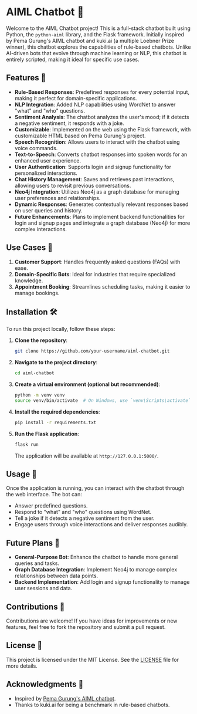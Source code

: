 # AIML Chatbot 🚀

Welcome to the AIML Chatbot project! This is a full-stack chatbot built using Python, the `python-aiml` library, and the Flask framework. Initially inspired by Pema Gurung's AIML chatbot and kuki.ai (a multiple Loebner Prize winner), this chatbot explores the capabilities of rule-based chatbots. Unlike AI-driven bots that evolve through machine learning or NLP, this chatbot is entirely scripted, making it ideal for specific use cases.

## Features 🌟

- **Rule-Based Responses**: Predefined responses for every potential input, making it perfect for domain-specific applications.
- **NLP Integration**: Added NLP capabilities using WordNet to answer "what" and "who" questions.
- **Sentiment Analysis**: The chatbot analyzes the user's mood; if it detects a negative sentiment, it responds with a joke.
- **Customizable**: Implemented on the web using the Flask framework, with customizable HTML based on Pema Gurung's project.
- **Speech Recognition**: Allows users to interact with the chatbot using voice commands.
- **Text-to-Speech**: Converts chatbot responses into spoken words for an enhanced user experience.
- **User Authentication**: Supports login and signup functionality for personalized interactions.
- **Chat History Management**: Saves and retrieves past interactions, allowing users to revisit previous conversations.
- **Neo4j Integration**: Utilizes Neo4j as a graph database for managing user preferences and relationships.
- **Dynamic Responses**: Generates contextually relevant responses based on user queries and history.
- **Future Enhancements**: Plans to implement backend functionalities for login and signup pages and integrate a graph database (Neo4j) for more complex interactions.

## Use Cases 🎯

1. **Customer Support**: Handles frequently asked questions (FAQs) with ease.
2. **Domain-Specific Bots**: Ideal for industries that require specialized knowledge.
3. **Appointment Booking**: Streamlines scheduling tasks, making it easier to manage bookings.

## Installation 🛠️

To run this project locally, follow these steps:

1. **Clone the repository**:
   ```bash
   git clone https://github.com/your-username/aiml-chatbot.git
   ```
   
2. **Navigate to the project directory**:
   ```bash
   cd aiml-chatbot
   ```

3. **Create a virtual environment (optional but recommended)**:
   ```bash
   python -m venv venv
   source venv/bin/activate  # On Windows, use `venv\Scripts\activate`
   ```

4. **Install the required dependencies**:
   ```bash
   pip install -r requirements.txt
   ```

5. **Run the Flask application**:
   ```bash
   flask run
   ```
   The application will be available at `http://127.0.0.1:5000/`.

## Usage 🚀

Once the application is running, you can interact with the chatbot through the web interface. The bot can:

- Answer predefined questions.
- Respond to "what" and "who" questions using WordNet.
- Tell a joke if it detects a negative sentiment from the user.
- Engage users through voice interactions and deliver responses audibly.

## Future Plans 🔮

- **General-Purpose Bot**: Enhance the chatbot to handle more general queries and tasks.
- **Graph Database Integration**: Implement Neo4j to manage complex relationships between data points.
- **Backend Implementation**: Add login and signup functionality to manage user sessions and data.

## Contributions 🤝

Contributions are welcome! If you have ideas for improvements or new features, feel free to fork the repository and submit a pull request.

## License 📄

This project is licensed under the MIT License. See the [LICENSE](LICENSE) file for more details.

## Acknowledgments 🙏

- Inspired by [Pema Gurung's AIML chatbot](https://github.com/pemagurung/AIML-Chatbot).
- Thanks to kuki.ai for being a benchmark in rule-based chatbots.
